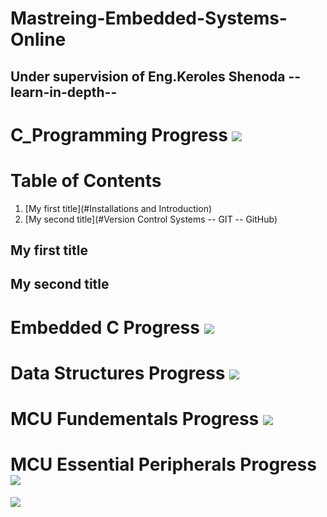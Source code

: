 # Mastreing-Embedded-Systems-Online 
## Under supervision of Eng.Keroles Shenoda --learn-in-depth--
# C_Programming Progress ![](https://geps.dev/progress/100)
# Table of Contents
1. [My first title](#Installations and Introduction)
2. [My second title](#Version Control Systems -- GIT -- GitHub)
## My first title
## My second title
# Embedded C  Progress ![](https://geps.dev/progress/100)
# Data Structures  Progress ![](https://geps.dev/progress/100)
# MCU Fundementals  Progress ![](https://geps.dev/progress/100)
# MCU Essential Peripherals  Progress ![](https://geps.dev/progress/10)

![](https://staticlearn.shine.com/l/m/images/blog/Embedded_System_Intro_Types_Applications_Architecture_and_Examples.jpg)
